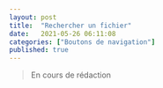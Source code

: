 ```yaml
---
layout: post
title:  "Rechercher un fichier"
date:   2021-05-26 06:11:08
categories: ["Boutons de navigation"]
published: true
---
```


> En cours de rédaction